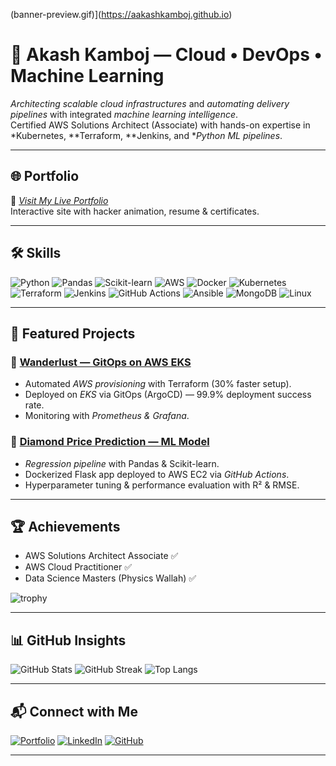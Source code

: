 
(banner-preview.gif)](https://aakashkamboj.github.io)

# 🚀 Akash Kamboj — Cloud • DevOps • Machine Learning

*Architecting scalable cloud infrastructures* and *automating delivery pipelines* with integrated *machine learning intelligence*.  
Certified AWS Solutions Architect (Associate) with hands-on expertise in *Kubernetes, **Terraform, **Jenkins, and **Python ML pipelines*.

---

## 🌐 Portfolio
🔗 *[Visit My Live Portfolio](https://aakashkamboj.github.io)*  
Interactive site with hacker animation, resume & certificates.

---

## 🛠 Skills
![Python](https://img.shields.io/badge/Python-3776AB?style=for-the-badge&logo=python&logoColor=white)
![Pandas](https://img.shields.io/badge/Pandas-150458?style=for-the-badge&logo=pandas&logoColor=white)
![Scikit-learn](https://img.shields.io/badge/Scikit--learn-F7931E?style=for-the-badge&logo=scikit-learn&logoColor=white)
![AWS](https://img.shields.io/badge/AWS-232F3E?style=for-the-badge&logo=amazon-aws&logoColor=white)
![Docker](https://img.shields.io/badge/Docker-2496ED?style=for-the-badge&logo=docker&logoColor=white)
![Kubernetes](https://img.shields.io/badge/Kubernetes-326CE5?style=for-the-badge&logo=kubernetes&logoColor=white)
![Terraform](https://img.shields.io/badge/Terraform-623CE4?style=for-the-badge&logo=terraform&logoColor=white)
![Jenkins](https://img.shields.io/badge/Jenkins-D24939?style=for-the-badge&logo=jenkins&logoColor=white)
![GitHub Actions](https://img.shields.io/badge/GitHub%20Actions-2088FF?style=for-the-badge&logo=github-actions&logoColor=white)
![Ansible](https://img.shields.io/badge/Ansible-EE0000?style=for-the-badge&logo=ansible&logoColor=white)
![MongoDB](https://img.shields.io/badge/MongoDB-4EA94B?style=for-the-badge&logo=mongodb&logoColor=white)
![Linux](https://img.shields.io/badge/Linux-FCC624?style=for-the-badge&logo=linux&logoColor=black)

---

## 📂 Featured Projects
### 🔹 [Wanderlust — GitOps on AWS EKS](https://github.com/AakashKamboj/Wanderlust-Mega-Project-)
- Automated *AWS provisioning* with Terraform (30% faster setup).
- Deployed on *EKS* via GitOps (ArgoCD) — 99.9% deployment success rate.
- Monitoring with *Prometheus & Grafana*.

### 🔹 [Diamond Price Prediction — ML Model](https://github.com/AakashKamboj/DiamondPricePrediction)
- *Regression pipeline* with Pandas & Scikit-learn.
- Dockerized Flask app deployed to AWS EC2 via *GitHub Actions*.
- Hyperparameter tuning & performance evaluation with R² & RMSE.

---

## 🏆 Achievements
- AWS Solutions Architect Associate ✅  
- AWS Cloud Practitioner ✅  
- Data Science Masters (Physics Wallah) ✅  

![trophy](https://github-profile-trophy.vercel.app/?username=AakashKamboj&theme=darkhub&no-frame=true&margin-w=15)

---

## 📊 GitHub Insights
![GitHub Stats](https://github-readme-stats.vercel.app/api?username=AakashKamboj&show_icons=true&theme=radical)
![GitHub Streak](https://github-readme-streak-stats.herokuapp.com/?user=AakashKamboj&theme=radical)
![Top Langs](https://github-readme-stats.vercel.app/api/top-langs/?username=AakashKamboj&layout=compact&theme=radical)

---

## 📬 Connect with Me
[![Portfolio](https://img.shields.io/badge/Portfolio-000?style=for-the-badge&logo=About.me&logoColor=white)](https://aakashkamboj.github.io)
[![LinkedIn](https://img.shields.io/badge/LinkedIn-0A66C2?style=for-the-badge&logo=linkedin&logoColor=white)](https://www.linkedin.com/in/akash-kamboj-08223422a/)
[![GitHub](https://img.shields.io/badge/GitHub-181717?style=for-the-badge&logo=github&logoColor=white)](https://github.com/AakashKamboj)

---
